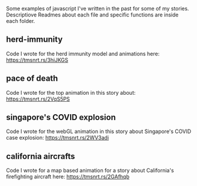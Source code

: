 Some examples of javascript I've written in the past for some of my stories. Descriptiove Readmes about each file and specific functions are inside each folder.

## herd-immunity

Code I wrote for the herd immunity model and animations here: https://tmsnrt.rs/3hiJKGS

## pace of death

Code I wrote for the top animation in this story about: https://tmsnrt.rs/2VqS5PS

## singapore's COVID explosion

Code I wrote for the webGL animation in this story about Singapore's COVID case explosion: https://tmsnrt.rs/2WV3adi

## california aircrafts

Code I wrote for a map based animation for a story about California's firefighting aircraft here: https://tmsnrt.rs/2GAfhqb
